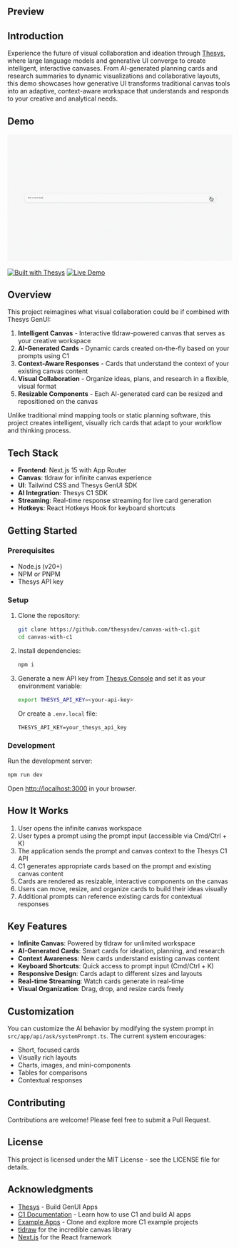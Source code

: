 ## Preview

## Introduction

Experience the future of visual collaboration and ideation through [Thesys](https://www.thesys.dev/), where large language models and generative UI converge to create intelligent, interactive canvases. From AI-generated planning cards and research summaries to dynamic visualizations and collaborative layouts, this demo showcases how generative UI transforms traditional canvas tools into an adaptive, context-aware workspace that understands and responds to your creative and analytical needs.

## Demo

![Canvas AI Demo](./public/canvas-ai.gif)


[![Built with Thesys](https://thesys.dev/built-with-thesys-badge.svg)](https://thesys.dev)
[![Live Demo](https://img.shields.io/badge/Live%20Demo-canvas--with--c1.vercel.app-blue?style=for-the-badge&logo=vercel&logo=link)](https://canvas-with-c1.vercel.app/)

## Overview

This project reimagines what visual collaboration could be if combined with Thesys GenUI:

1. **Intelligent Canvas** - Interactive tldraw-powered canvas that serves as your creative workspace
2. **AI-Generated Cards** - Dynamic cards created on-the-fly based on your prompts using C1
3. **Context-Aware Responses** - Cards that understand the context of your existing canvas content
4. **Visual Collaboration** - Organize ideas, plans, and research in a flexible, visual format
5. **Resizable Components** - Each AI-generated card can be resized and repositioned on the canvas

Unlike traditional mind mapping tools or static planning software, this project creates intelligent, visually rich cards that adapt to your workflow and thinking process.

## Tech Stack

- **Frontend**: Next.js 15 with App Router
- **Canvas**: tldraw for infinite canvas experience
- **UI**: Tailwind CSS and Thesys GenUI SDK
- **AI Integration**: Thesys C1 SDK
- **Streaming**: Real-time response streaming for live card generation
- **Hotkeys**: React Hotkeys Hook for keyboard shortcuts

## Getting Started

### Prerequisites

- Node.js (v20+)
- NPM or PNPM
- Thesys API key

### Setup

1. Clone the repository:

   ```bash
   git clone https://github.com/thesysdev/canvas-with-c1.git
   cd canvas-with-c1
   ```

2. Install dependencies:

   ```bash
   npm i
   ```

3. Generate a new API key from [Thesys Console](https://chat.thesys.dev/console/keys) and set it as your environment variable:

   ```bash
   export THESYS_API_KEY=<your-api-key>
   ```

   Or create a `.env.local` file:

   ```
   THESYS_API_KEY=your_thesys_api_key
   ```

### Development

Run the development server:

```bash
npm run dev
```

Open [http://localhost:3000](http://localhost:3000) in your browser.

## How It Works

1. User opens the infinite canvas workspace
2. User types a prompt using the prompt input (accessible via Cmd/Ctrl + K)
3. The application sends the prompt and canvas context to the Thesys C1 API
4. C1 generates appropriate cards based on the prompt and existing canvas content
5. Cards are rendered as resizable, interactive components on the canvas
6. Users can move, resize, and organize cards to build their ideas visually
7. Additional prompts can reference existing cards for contextual responses

## Key Features

- **Infinite Canvas**: Powered by tldraw for unlimited workspace
- **AI-Generated Cards**: Smart cards for ideation, planning, and research
- **Context Awareness**: New cards understand existing canvas content
- **Keyboard Shortcuts**: Quick access to prompt input (Cmd/Ctrl + K)
- **Responsive Design**: Cards adapt to different sizes and layouts
- **Real-time Streaming**: Watch cards generate in real-time
- **Visual Organization**: Drag, drop, and resize cards freely

## Customization

You can customize the AI behavior by modifying the system prompt in `src/app/api/ask/systemPrompt.ts`. The current system encourages:

- Short, focused cards
- Visually rich layouts
- Charts, images, and mini-components
- Tables for comparisons
- Contextual responses

## Contributing

Contributions are welcome! Please feel free to submit a Pull Request.

## License

This project is licensed under the MIT License - see the LICENSE file for details.

## Acknowledgments

- [Thesys](https://www.thesys.dev/) - Build GenUI Apps
- [C1 Documentation](https://docs.thesys.dev/welcome) - Learn how to use C1 and build AI apps
- [Example Apps](https://github.com/thesysdev/examples/tree/main) - Clone and explore more C1 example projects
- [tldraw](https://tldraw.dev/) for the incredible canvas library
- [Next.js](https://nextjs.org/) for the React framework
